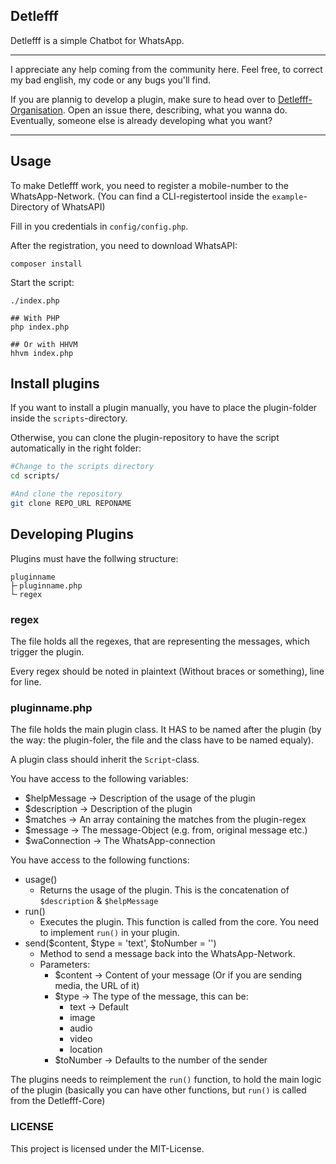 ## Detlefff

Detlefff is a simple Chatbot for WhatsApp.

---

I appreciate any help coming from the community here.
Feel free, to correct my bad english, my code or any bugs you'll find.

If you are plannig to develop a plugin, make sure to head over to [Detlefff-Organisation](https://github.com/Detlefff/Organisation). Open an issue there, describing, what you wanna do. Eventually, someone else is already developing what you want?

---
## Usage

To make Detlefff work, you need to register a mobile-number to the WhatsApp-Network.
(You can find a CLI-registertool inside the `example`-Directory of WhatsAPI)

Fill in you credentials in `config/config.php`.

After the registration, you need to download WhatsAPI:
```
composer install
```

Start the script:
```
./index.php

## With PHP
php index.php

## Or with HHVM
hhvm index.php
```
## Install plugins

If you want to install a plugin manually, you have to place the plugin-folder inside the `scripts`-directory.

Otherwise, you can clone the plugin-repository to have the script automatically in the right folder:
```sh
#Change to the scripts directory
cd scripts/

#And clone the repository
git clone REPO_URL REPONAME
```

## Developing Plugins

Plugins must have the follwing structure:
```
pluginname
├╴pluginname.php
└╴regex
```

### regex
The file holds all the regexes, that are representing the messages, which trigger the plugin.

Every regex should be noted in plaintext (Without braces or something), line for line.

### pluginname.php
The file holds the main plugin class. It HAS to be named after the plugin (by the way: the plugin-foler, the file and the class have to be named equaly).

A plugin class should inherit the `Script`-class.

You have access to the following variables:
* $helpMessage -> Description of the usage of the plugin
* $description -> Description of the plugin
* $matches -> An array containing the matches from the plugin-regex
* $message -> The message-Object (e.g. from, original message etc.)
* $waConnection -> The WhatsApp-connection

You have access to the following functions:
* usage()
	* Returns the usage of the plugin. This is the concatenation of `$description` & `$helpMessage`
* run()
	* Executes the plugin. This function is called from the core. You need to implement `run()` in your plugin.
* send($content, $type = 'text', $toNumber = '')
	* Method to send a message back into the WhatsApp-Network.
	* Parameters:
		* $content -> Content of your message (Or if you are sending media, the URL of it)
		* $type -> The type of the message, this can be:
			* text -> Default
			* image
			* audio
			* video
			* location
		* $toNumber -> Defaults to the number of the sender

The plugins needs to reimplement the `run()` function, to hold the main logic of the plugin (basically you can have other functions, but `run()` is called from the Detlefff-Core)

### LICENSE

This project is licensed under the MIT-License.
